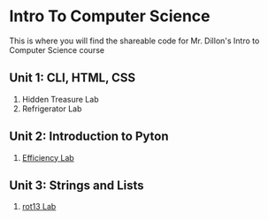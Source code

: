 # Intro To Computer Science
This is where you will find the shareable code for Mr. Dillon's Intro to Computer Science course

## Unit 1: CLI, HTML, CSS
1. Hidden Treasure Lab
2. Refrigerator Lab

## Unit 2: Introduction to Pyton
1. [Efficiency Lab](https://github.com/JimmyDillon-CS/EfficiencyLab)

## Unit 3: Strings and Lists
1. [rot13 Lab](https://example.com)
